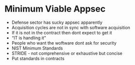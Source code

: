 # Minimum Viable Appsec

- Defense sector has sucky appsec apparently
- Acquisition cycles are not in sync with software acquisition
- If it is not in the contract then dont expect to get it
- “IT is handling it”
- People who want the woftware dont ask for security
- NIST Minimum Standards
- STRIDE - not comprehensive or exhaustive but concise
- Put standards in contracts